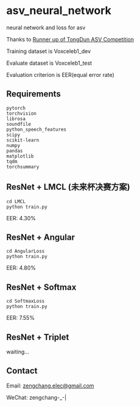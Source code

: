 # asv_neural_network
neural network and loss for asv

Thanks to [Runner up of TongDun ASV Competition](https://www.kesci.com/home/competition/forum/5bdc5926954d6e001060d5a9)

Training dataset is Voxceleb1_dev

Evaluate dataset is Voxceleb1_test

Evaluation criterion is EER(equal error rate)
## Requirements
```
pytorch
torchvision
librosa
soundfile
python_speech_features
scipy
scikit-learn
numpy
pandas
matplotlib
tqdm
torchsummary
```

## ResNet + LMCL (未来杯决赛方案)
```
cd LMCL
python train.py
```

EER: 4.30%

## ResNet + Angular
```
cd AngularLoss
python train.py
```

EER: 4.80%
## ResNet + Softmax
```
cd SoftmaxLoss
python train.py
```

EER: 7.55%
## ResNet + Triplet
waiting...

## Contact
Email: zengchang.elec@gmail.com

WeChat: zengchang-_-|